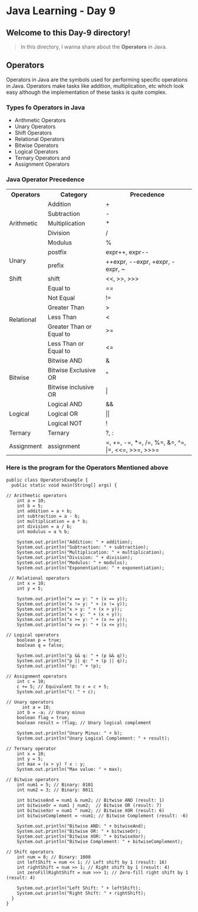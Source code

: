 # Java Learning - Day 9

## Welcome to this Day-9 directory!

>  In this directory, I wanna share about the **Operators** in Java.

## Operators

Operators in Java are the symbols used for performing specific operations in Java. Operators make tasks like addition, multiplication, etc which look easy although the implementation of these tasks is quite complex.

### Types fo Operators in Java
- Arithmetic Operators
- Unary Operators
- Shift Operators
- Relational Operators
- Bitwise Operators
- Logical Operators
- Ternary Operators and
- Assignment Operators

### Java Operator Precedence

<table>
  <tr>
    <th>Operators</th>
    <th>Category</th>
    <th>Precedence </th>
  </tr>
  <!-- arithmetic -->
  <tr>
    <td rowspan="5">Arithmetic</td>
    <td>Addition</td>
    <td>+ </td>
  </tr>
  <tr>
    <td>Subtraction</td>
    <td>-</td>
  </tr>
  <tr>
    <td>Multiplication</td>
    <td>*</td>
  </tr>
  <tr>
    <td>Division</td>
    <td>/</td>
  </tr>
  <tr>
    <td>Modulus</td>
    <td>%</td>
  </tr>
<!-- unary -->
  <tr>
    <td rowspan="2">Unary</td>
    <td>postfix</td>
    <td>expr++, expr--</td>
  </tr>
  <tr>  
    <td>prefix</td>
    <td>++expr, --expr, +expr, -expr, ~</td>
  </tr>
 <!--shift-->
  <tr>
    <td>Shift</td>
    <td>shift</td>
    <td><<, >>, >>></td>
  </tr>
<!-- relational -->
  <tr>
    <td rowspan="6">Relational</td>
    <td>Equal to</td>
    <td>==</td>
  </tr>
  <tr>
    <td>Not Equal</td>
    <td>!=</td>
  </tr>
  <tr>
    <td>Greater Than</td>
    <td>></td>
  </tr>
   <tr>
    <td>Less Than</td>
    <td><</td>
  </tr>
   <tr>
    <td>Greater Than or Equal to</td>
    <td>>=</td>
  </tr>
   <tr>
    <td>Less Than or Equal to</td>
    <td><=</td>
  </tr>
<!-- bitwise -->
  <tr>
    <td rowspan="3">Bitwise</td>
    <td>Bitwise AND</td>
    <td>&</td>
  </tr>
  <tr>
    <td>Bitwise Exclusive OR</td>
    <td>^</td>
  </tr>
  <tr>
    <td>Bitwise inclusive OR</td>
    <td>|</td>
  </tr>
<!--logical  -->
  <tr>
    <td rowspan="3">Logical</td>
    <td>Logical AND</td>
    <td>&&</td>
  </tr>
  <tr>
    <td>Logical OR</td>
    <td>||</td>
  </tr>
  <tr>
    <td>Logical NOT</td>
    <td>!</td>
  </tr>
<!-- ternary -->
  <tr>
    <td>Ternary</td>
    <td>Ternary</td>
    <td>?, :</td>
  </tr>
<!-- assignment -->
  <tr>
    <td>Assignment</td>
    <td>assignment</td>
    <td> =, +=, -=, *=, /=, %=, &=, ^=, |=, <<=, >>=, >>>=</td>
  </tr>
</table>

### Here is the program for the Operators Mentioned above

    public class OperatorsExample {
      public static void main(String[] args) {
        
    // Arithmetic operators
        int a = 10;
        int b = 5;
        int addition = a + b;
        int subtraction = a - b;
        int multiplication = a * b;
        int division = a / b;
        int modulus = a % b;
        
        System.out.println("Addition: " + addition);
        System.out.println("Subtraction: " + subtraction);
        System.out.println("Multiplication: " + multiplication);
        System.out.println("Division: " + division);
        System.out.println("Modulus: " + modulus);
        System.out.println("Exponentiation: " + exponentiation);
        
     // Relational operators
        int x = 10;
        int y = 5;

        System.out.println("x == y: " + (x == y));
        System.out.println("x != y: " + (x != y));
        System.out.println("x > y: " + (x > y));
        System.out.println("x < y: " + (x < y));
        System.out.println("x >= y: " + (x >= y));
        System.out.println("x <= y: " + (x <= y));
        
    // Logical operators
        boolean p = true;
        boolean q = false;

        System.out.println("p && q: " + (p && q));
        System.out.println("p || q: " + (p || q));
        System.out.println("!p: " + !p);
        
    // Assignment operators
        int c = 10;
        c += 5; // Equivalent to c = c + 5;
        System.out.println("c: " + c);

    // Unary operators
          int a = 10;
        int b = -a; // Unary minus
        boolean flag = true;
        boolean result = !flag; // Unary logical complement
        
        System.out.println("Unary Minus: " + b);
        System.out.println("Unary Logical Complement: " + result);

    // Ternary operator
        int x = 10;
        int y = 5;
        int max = (x > y) ? x : y;
        System.out.println("Max value: " + max);
        
    // Bitwise operators
        int num1 = 5; // Binary: 0101
        int num2 = 3; // Binary: 0011
        
        int bitwiseAnd = num1 & num2; // Bitwise AND (result: 1)
        int bitwiseOr = num1 | num2;  // Bitwise OR (result: 7)
        int bitwiseXor = num1 ^ num2; // Bitwise XOR (result: 6)
        int bitwiseComplement = ~num1; // Bitwise Complement (result: -6)
        
        System.out.println("Bitwise AND: " + bitwiseAnd);
        System.out.println("Bitwise OR: " + bitwiseOr);
        System.out.println("Bitwise XOR: " + bitwiseXor);
        System.out.println("Bitwise Complement: " + bitwiseComplement);
        
    // Shift operators
        int num = 8; // Binary: 1000
        int leftShift = num << 1; // Left shift by 1 (result: 16)
        int rightShift = num >> 1; // Right shift by 1 (result: 4)
        int zeroFillRightShift = num >>> 1; // Zero-fill right shift by 1 (result: 4)
        
        System.out.println("Left Shift: " + leftShift);
        System.out.println("Right Shift: " + rightShift);
      }
    }
